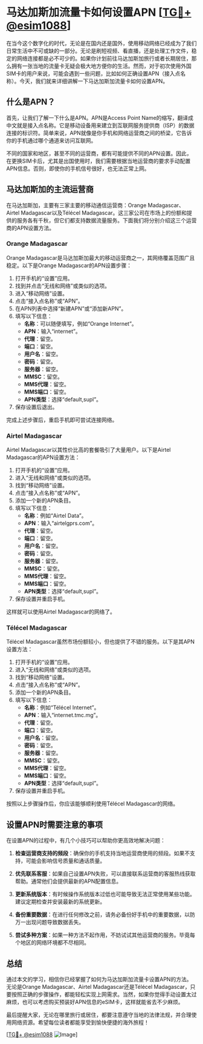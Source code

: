 # 马达加斯加流量卡如何设置APN [[TG💪+ @esim1088](https://t.me/s/esim1088)]

在当今这个数字化的时代，无论是在国内还是国外，使用移动网络已经成为了我们日常生活中不可或缺的一部分。无论是刷短视频、看直播，还是处理工作文件，稳定的网络连接都是必不可少的。如果你计划前往马达加斯加旅行或者长期居住，那么拥有一张当地的流量卡无疑会极大地方便你的生活。然而，对于初次使用外国SIM卡的用户来说，可能会遇到一些问题，比如如何正确设置APN（接入点名称）。今天，我们就来详细讲解一下马达加斯加流量卡如何设置APN。

## 什么是APN？

首先，让我们了解一下什么是APN。APN是Access Point Name的缩写，翻译成中文就是接入点名称。它是移动设备用来建立到互联网服务提供商（ISP）的数据连接的标识符。简单来说，APN就像是你手机和网络运营商之间的桥梁，它告诉你的手机通过哪个通道来访问互联网。

不同的国家和地区，甚至不同的运营商，都有可能提供不同的APN设置。因此，在更换SIM卡后，尤其是出国使用时，我们需要根据当地运营商的要求手动配置APN信息。否则，即使你的手机信号很好，也无法正常上网。

## 马达加斯加的主流运营商

在马达加斯加，主要有三家主要的移动通信运营商：Orange Madagascar、Airtel Madagascar以及Télécel Madagascar。这三家公司在市场上的份额和提供的服务各有千秋，但它们都支持数据流量服务。下面我们将分别介绍这三个运营商的APN设置方法。

### Orange Madagascar

Orange Madagascar是马达加斯加最大的移动运营商之一，其网络覆盖范围广且稳定。以下是Orange Madagascar的APN设置步骤：

1. 打开手机的“设置”应用。
2. 找到并点击“无线和网络”或类似的选项。
3. 进入“移动网络”设置。
4. 点击“接入点名称”或“APN”。
5. 在APN列表中选择“新建APN”或“添加新APN”。
6. 填写以下信息：
   - **名称**：可以随便填写，例如“Orange Internet”。
   - **APN**：输入“internet”。
   - **代理**：留空。
   - **端口**：留空。
   - **用户名**：留空。
   - **密码**：留空。
   - **服务器**：留空。
   - **MMSC**：留空。
   - **MMS代理**：留空。
   - **MMS端口**：留空。
   - **APN类型**：选择“default,supl”。
7. 保存设置后退出。

完成上述步骤后，重启手机即可尝试连接网络。

### Airtel Madagascar

Airtel Madagascar以其性价比高的套餐吸引了大量用户。以下是Airtel Madagascar的APN设置方法：

1. 打开手机的“设置”应用。
2. 进入“无线和网络”或类似的选项。
3. 找到“移动网络”设置。
4. 点击“接入点名称”或“APN”。
5. 添加一个新的APN条目。
6. 填写以下信息：
   - **名称**：例如“Airtel Data”。
   - **APN**：输入“airtelgprs.com”。
   - **代理**：留空。
   - **端口**：留空。
   - **用户名**：留空。
   - **密码**：留空。
   - **服务器**：留空。
   - **MMSC**：留空。
   - **MMS代理**：留空。
   - **MMS端口**：留空。
   - **APN类型**：选择“default,supl”。
7. 保存设置并重启手机。

这样就可以使用Airtel Madagascar的网络了。

### Télécel Madagascar

Télécel Madagascar虽然市场份额较小，但也提供了不错的服务。以下是其APN设置方法：

1. 打开手机的“设置”应用。
2. 进入“无线和网络”或类似的选项。
3. 找到“移动网络”设置。
4. 点击“接入点名称”或“APN”。
5. 添加一个新的APN条目。
6. 填写以下信息：
   - **名称**：例如“Télécel Internet”。
   - **APN**：输入“internet.tmc.mg”。
   - **代理**：留空。
   - **端口**：留空。
   - **用户名**：留空。
   - **密码**：留空。
   - **服务器**：留空。
   - **MMSC**：留空。
   - **MMS代理**：留空。
   - **MMS端口**：留空。
   - **APN类型**：选择“default,supl”。
7. 保存设置并重启手机。

按照以上步骤操作后，你应该能够顺利使用Télécel Madagascar的网络。

## 设置APN时需要注意的事项

在设置APN的过程中，有几个小技巧可以帮助你更高效地解决问题：

1. **检查运营商支持的频段**：确保你的手机支持当地运营商使用的频段。如果不支持，可能会影响信号质量和通话质量。
   
2. **优先联系客服**：如果自己设置APN失败，可以直接联系运营商的客服热线获取帮助。通常他们会提供最新的APN配置信息。

3. **更新系统版本**：有时候操作系统版本过低也可能导致无法正常使用某些功能。建议定期检查并安装最新的系统更新。

4. **备份重要数据**：在进行任何修改之前，请务必备份好手机中的重要数据，以防万一出现问题导致数据丢失。

5. **尝试多种方案**：如果一种方法不起作用，不妨试试其他运营商的服务。毕竟每个地区的网络环境都不尽相同。

## 总结

通过本文的学习，相信你已经掌握了如何为马达加斯加流量卡设置APN的方法。无论是Orange Madagascar、Airtel Madagascar还是Télécel Madagascar，只要按照正确的步骤操作，都能轻松实现上网需求。当然，如果你觉得手动设置太过麻烦，也可以考虑购买预装好APN信息的eSIM卡，这样就能省去不少麻烦。

最后提醒大家，无论在哪里旅行或居住，都要注意遵守当地的法律法规，并合理使用网络资源。希望每位读者都能享受到愉快便捷的海外旅程！

[[TG💪+ @esim1088](https://t.me/s/esim1088) ![Image](https://i.postimg.cc/4NQfJmqS/Snipaste-2025-05-13-00-14-12.png)]